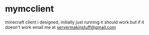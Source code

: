 # mymcclient
minecraft client i designed, initially just running it should work but if it doesn't work email me at servermakinstuff@gmail.com
